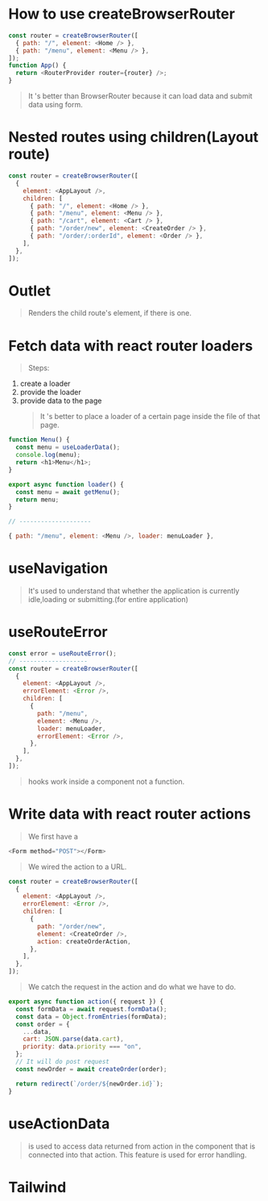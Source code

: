 # How to use createBrowserRouter

```js
const router = createBrowserRouter([
  { path: "/", element: <Home /> },
  { path: "/menu", element: <Menu /> },
]);
function App() {
  return <RouterProvider router={router} />;
}
```

> It 's better than BrowserRouter because it can load data and submit data using form.

# Nested routes using children(Layout route)

```js
const router = createBrowserRouter([
  {
    element: <AppLayout />,
    children: [
      { path: "/", element: <Home /> },
      { path: "/menu", element: <Menu /> },
      { path: "/cart", element: <Cart /> },
      { path: "/order/new", element: <CreateOrder /> },
      { path: "/order/:orderId", element: <Order /> },
    ],
  },
]);
```

# Outlet

> Renders the child route's element, if there is one.

# Fetch data with react router loaders

> Steps:

1. create a loader
2. provide the loader
3. provide data to the page
   > It 's better to place a loader of a certain page inside the file of that page.

```js
function Menu() {
  const menu = useLoaderData();
  console.log(menu);
  return <h1>Menu</h1>;
}

export async function loader() {
  const menu = await getMenu();
  return menu;
}

// --------------------

{ path: "/menu", element: <Menu />, loader: menuLoader },
```

# useNavigation

> It's used to understand that whether the application is currently idle,loading or submitting.(for entire application)

# useRouteError

```js
const error = useRouteError();
// -------------------
const router = createBrowserRouter([
  {
    element: <AppLayout />,
    errorElement: <Error />,
    children: [
      {
        path: "/menu",
        element: <Menu />,
        loader: menuLoader,
        errorElement: <Error />,
      },
    ],
  },
]);
```

> hooks work inside a component not a function.

# Write data with react router actions

> We first have a <Form></Form>

```js
<Form method="POST"></Form>
```

> We wired the action to a URL.

```js
const router = createBrowserRouter([
  {
    element: <AppLayout />,
    errorElement: <Error />,
    children: [
      {
        path: "/order/new",
        element: <CreateOrder />,
        action: createOrderAction,
      },
    ],
  },
]);
```

> We catch the request in the action and do what we have to do.

```js
export async function action({ request }) {
  const formData = await request.formData();
  const data = Object.fromEntries(formData);
  const order = {
    ...data,
    cart: JSON.parse(data.cart),
    priority: data.priority === "on",
  };
  // It will do post request
  const newOrder = await createOrder(order);

  return redirect(`/order/${newOrder.id}`);
}
```

# useActionData

> is used to access data returned from action in the component that is connected into that action.
> This feature is used for error handling.

# Tailwind
